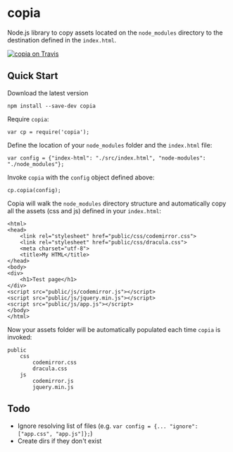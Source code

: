 # copia

Node.js library to copy assets located on the `node_modules` directory to the destination defined in the `index.html`.

[![copia on Travis](https://api.travis-ci.org/fedelopez/copia.svg)](https://travis-ci.org/fedelopez/copia)

## Quick Start

Download the latest version
    
    npm install --save-dev copia

Require `copia`:

    var cp = require('copia');
    
Define the location of your `node_modules` folder and the `index.html` file: 

    var config = {"index-html": "./src/index.html", "node-modules": "./node_modules"};
    
Invoke `copia` with the `config` object defined above:
    
    cp.copia(config);
    
Copia will walk the `node_modules` directory structure and automatically copy all the assets (css and js) defined in your `index.html`:

    <html>
    <head>
        <link rel="stylesheet" href="public/css/codemirror.css"> 
        <link rel="stylesheet" href="public/css/dracula.css">
        <meta charset="utf-8">
        <title>My HTML</title>
    </head>
    <body>
    <div>
        <h1>Test page</h1>
    </div>
    <script src="public/js/codemirror.js"></script>
    <script src="public/js/jquery.min.js"></script>
    <script src="public/js/app.js"></script>
    </body>
    </html>

Now your assets folder will be automatically populated each time `copia` is invoked:

    public
        css
            codemirror.css 
            dracula.css
        js
            codemirror.js
            jquery.min.js

## Todo

- Ignore resolving list of files (e.g. `var config = {... "ignore":["app.css", "app.js"]};`)
- Create dirs if they don't exist